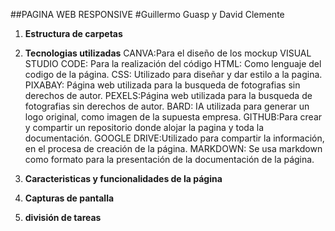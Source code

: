 ##PAGINA WEB RESPONSIVE
#Guillermo Guasp y David Clemente
1. **Estructura de carpetas**
2. **Tecnologias utilizadas**
    CANVA:Para el diseño de los mockup
    VISUAL STUDIO CODE: Para la realización del código
    HTML: Como lenguaje del codigo de la página.
    CSS: Utilizado para diseñar y dar estilo a la pagina.
    PIXABAY: Página web utilizada para la busqueda de fotografias sin derechos de autor.
    PEXELS:Página web utilizada para la busqueda de fotografias sin derechos de autor.
    BARD: IA utilizada para generar un logo original, como imagen de la supuesta empresa.
    GITHUB:Para crear y compartir un repositorio donde alojar la pagina y toda la documentación.
    GOOGLE DRIVE:Utilizado para compartir la información, en el procesa de creación de la página.
    MARKDOWN: Se usa markdown como formato para la presentación de la documentación de la página.
3. **Caracteristicas y funcionalidades de la página**
4. **Capturas de pantalla**

5. **división de tareas**